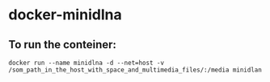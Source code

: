 # docker-minidlna

## To run the conteiner:

```
docker run --name minidlna -d --net=host -v /som_path_in_the_host_with_space_and_multimedia_files/:/media minidlan
```
